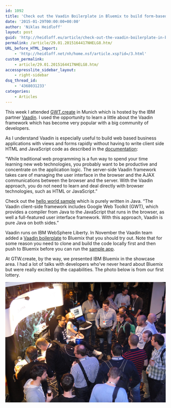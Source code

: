 ```yaml
---
id: 1092
title: 'Check out the Vaadin Boilerplate in Bluemix to build form-based Business Apps'
date: '2015-01-29T00:00:00+00:00'
author: 'Niklas Heidloff'
layout: post
guid: 'http://heidloff.eu/article/check-out-the-vaadin-boilerplate-in-bluemix-to-build-form-based-business-apps/'
permalink: /article/29.01.2015164417NHELG8.htm/
URL_before_HTML_Import:
    - 'http://heidloff.net/nh/home.nsf/article.xsp?id=/3.html'
custom_permalink:
    - article/29.01.2015164417NHELG8.htm/
accesspresslite_sidebar_layout:
    - right-sidebar
dsq_thread_id:
    - '4368031233'
categories:
    - Articles
---
```


 This week I attended [GWT.create](http://gwtcreate.com/) in Munich which is hosted by the IBM partner [Vaadin](https://vaadin.com/). I used the opportunity to learn a little about the Vaadin framework which has become very popular with a big community of developers.

 As I understand Vaadin is especially useful to build web based business applications with views and forms rapidly without having to write client side HTML and JavaScript code as described in the [documentation](https://vaadin.com/book/-/page/intro.html):

“While traditional web programming is a fun way to spend your time learning new web technologies, you probably want to be productive and concentrate on the application logic. The server-side Vaadin framework takes care of managing the user interface in the browser and the AJAX communications between the browser and the server. With the Vaadin approach, you do not need to learn and deal directly with browser technologies, such as HTML or JavaScript.”

 Check out the [hello world sample](https://vaadin.com/introduction#why) which is purely written in Java. “The Vaadin client-side framework includes Google Web Toolkit (GWT), which provides a compiler from Java to the JavaScript that runs in the browser, as well a full-featured user interface framework. With this approach, Vaadin is pure Java on both sides.”

 Vaadin runs on IBM WebSphere Liberty. In November the Vaadin team added a [Vaadin boilerplate](https://vaadin.com/blog/-/blogs/vaadin-boilerplate-in-bluemix) to Bluemix that you should try out. Note that for some reason you need to clone and build the code locally first and then push to Bluemix before you can run the [sample app](https://developer.ibm.com/bluemix/2014/11/11/javaee-mobile-apps-cloud-bluemix-vaadin/).

 At GTW.create, by the way, we presented IBM Bluemix in the showcase area. I had a lot of talks with developers who’ve never heard about Bluemix but were really excited by the capabilities. The photo below is from our first lottery.

![image](/assets/img/2015/01/DSC03525s.png)